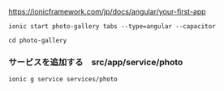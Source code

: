 

https://ionicframework.com/jp/docs/angular/your-first-app




```
ionic start photo-gallery tabs --type=angular --capacitor

cd photo-gallery
```


### サービスを追加する　src/app/service/photo
```
ionic g service services/photo
```



